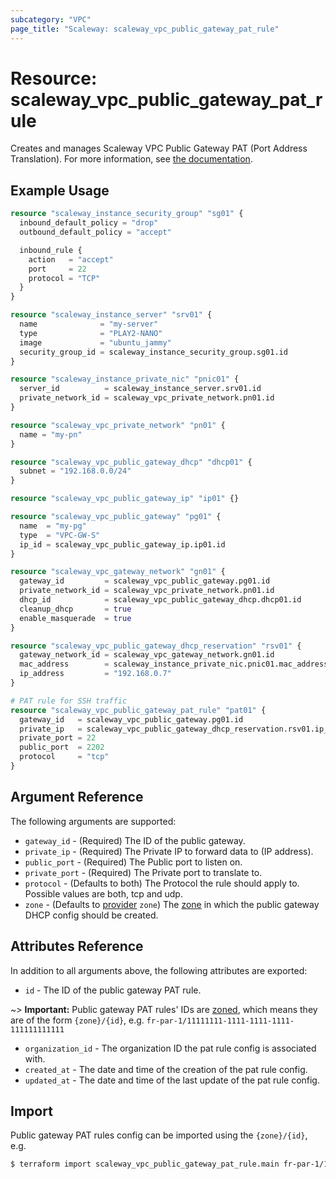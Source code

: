 ```yaml
---
subcategory: "VPC"
page_title: "Scaleway: scaleway_vpc_public_gateway_pat_rule"
---
```


# Resource: scaleway_vpc_public_gateway_pat_rule

Creates and manages Scaleway VPC Public Gateway PAT (Port Address Translation).
For more information, see [the documentation](https://developers.scaleway.com/en/products/vpc-gw/api/v1#pat-rules-e75d10).

## Example Usage

```terraform
resource "scaleway_instance_security_group" "sg01" {
  inbound_default_policy = "drop"
  outbound_default_policy = "accept"

  inbound_rule {
    action   = "accept"
    port     = 22
    protocol = "TCP"
  }
}

resource "scaleway_instance_server" "srv01" {
  name              = "my-server"
  type              = "PLAY2-NANO"
  image             = "ubuntu_jammy"
  security_group_id = scaleway_instance_security_group.sg01.id
}

resource "scaleway_instance_private_nic" "pnic01" {
  server_id          = scaleway_instance_server.srv01.id
  private_network_id = scaleway_vpc_private_network.pn01.id
}

resource "scaleway_vpc_private_network" "pn01" {
  name = "my-pn"
}

resource "scaleway_vpc_public_gateway_dhcp" "dhcp01" {
  subnet = "192.168.0.0/24"
}

resource "scaleway_vpc_public_gateway_ip" "ip01" {}

resource "scaleway_vpc_public_gateway" "pg01" {
  name  = "my-pg"
  type  = "VPC-GW-S"
  ip_id = scaleway_vpc_public_gateway_ip.ip01.id
}

resource "scaleway_vpc_gateway_network" "gn01" {
  gateway_id         = scaleway_vpc_public_gateway.pg01.id
  private_network_id = scaleway_vpc_private_network.pn01.id
  dhcp_id            = scaleway_vpc_public_gateway_dhcp.dhcp01.id
  cleanup_dhcp       = true
  enable_masquerade  = true
}

resource "scaleway_vpc_public_gateway_dhcp_reservation" "rsv01" {
  gateway_network_id = scaleway_vpc_gateway_network.gn01.id
  mac_address        = scaleway_instance_private_nic.pnic01.mac_address
  ip_address         = "192.168.0.7"
}

# PAT rule for SSH traffic
resource "scaleway_vpc_public_gateway_pat_rule" "pat01" {
  gateway_id   = scaleway_vpc_public_gateway.pg01.id
  private_ip   = scaleway_vpc_public_gateway_dhcp_reservation.rsv01.ip_address
  private_port = 22
  public_port  = 2202
  protocol     = "tcp"
}
```

## Argument Reference

The following arguments are supported:

- `gateway_id` - (Required) The ID of the public gateway.
- `private_ip` - (Required) The Private IP to forward data to (IP address).
- `public_port` - (Required) The Public port to listen on.
- `private_port` - (Required) The Private port to translate to.
- `protocol` - (Defaults to both) The Protocol the rule should apply to. Possible values are both, tcp and udp.
- `zone` - (Defaults to [provider](../index.md#zone) `zone`) The [zone](../guides/regions_and_zones.md#zones) in which the public gateway DHCP config should be created.

## Attributes Reference

In addition to all arguments above, the following attributes are exported:

- `id` - The ID of the public gateway PAT rule.

~> **Important:** Public gateway PAT rules' IDs are [zoned](../guides/regions_and_zones.md#resource-ids), which means they are of the form `{zone}/{id}`, e.g. `fr-par-1/11111111-1111-1111-1111-111111111111`

- `organization_id` - The organization ID the pat rule config is associated with.
- `created_at` - The date and time of the creation of the pat rule config.
- `updated_at` - The date and time of the last update of the pat rule config.

## Import

Public gateway PAT rules config can be imported using the `{zone}/{id}`, e.g.

```bash
$ terraform import scaleway_vpc_public_gateway_pat_rule.main fr-par-1/11111111-1111-1111-1111-111111111111
```
